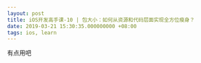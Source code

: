 ```yaml
---
layout: post
title: iOS开发高手课-10 | 包大小：如何从资源和代码层面实现全方位瘦身？
date: 2019-03-21 15:30:35.000000000 +08:00
tags: ios, learn
---
```


有点用吧